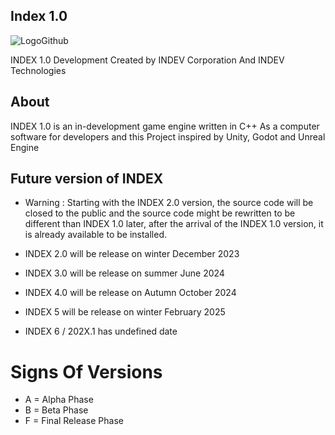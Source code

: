 ## Index 1.0
![LogoGithub](https://github.com/INDEV-Technologies/INDEX-4/assets/126918321/ba74ac62-8c57-4ad2-91b6-32846f55d23b)

INDEX 1.0 Development 
Created by INDEV Corporation And INDEV Technologies

## About
INDEX 1.0 is an in-development game engine written in C++
As a computer software for developers and this Project inspired by Unity, Godot and Unreal Engine

## Future version of INDEX 
* Warning : Starting with the INDEX 2.0 version, the source code will be closed to the public and the source code might be rewritten to be different than INDEX 1.0 later, after the arrival of the INDEX 1.0 version, it is already available to be installed.

* INDEX 2.0 will be release on winter December 2023
* INDEX 3.0 will be release on summer June 2024
* INDEX 4.0 will be release on Autumn October 2024
* INDEX 5 will be release on winter February 2025
* INDEX 6 / 202X.1 has undefined date

# Signs Of Versions
* A = Alpha Phase
* B = Beta Phase
* F = Final Release Phase
